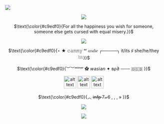 ![](https://komarev.com/ghpvc/?username=pawfusu&label=PROFILE+VIEWS)

<p align="center">
  <img src="https://64.media.tumblr.com/15b5bb727ae8801115f0f594a8ba2051/f3a3ac3b3a88f4a1-ff/s540x810/7c2760146e035292a0f702eeff20b365b1f788d7.pnj" />
</p>


<p align="center">
$\text{\color{#c9edf0}{For all the happiness you wish for someone, someone else gets cursed with equal misery.}}$


<p align="center">
  <img src="https://64.media.tumblr.com/e51ffa88076dbb3754ad12647cb0beca/f3a3ac3b3a88f4a1-6c/s400x600/d088b26c003b7a758fb06b2d1fe32b90f2861fae.pnj" />
</p>

<p align="center">
$\text{\color{#c9edf0}{⋆ ★ 𝚌𝚊𝚖𝚖𝚢 ᵒʳ 𝑎𝑛𝑑𝑖𝑒 ╭─────╮ it/its ♯ she/he/they 𓆙}}$
<p align="center">
$\text{\color{#c9edf0}{︶︶ᵐⁱⁿᵒʳ ✿ 𝘸𝘢𝘴𝘪𝘢𝘯 ✦ вρ∂ ─── 🇴​🇨​🇩​ }}$

<p align="center">
 <img src="https://i.pinimg.com/736x/e0/4f/da/e04fda10e144c1ffe12cf6ef5c7c2ea6.jpg" alt="alt text" weight=40 height=40 /> <img src="https://i.pinimg.com/236x/20/80/e2/2080e2f62c4548454d3f20237d9f791c.jpg" alt="alt text" weight=40 height=40 /> <img src="https://i.pinimg.com/236x/11/2e/78/112e78993d85fb7205f1a3b32af300fc.jpg" alt="alt text" weight=40 height=40 /> 
</p>

<p align="center">
$\text{\color{#c9edf0}{︿  i̶n̶f̶p̶  7𝓌6 , , , » }}$

<p align="center">
  <img src="https://64.media.tumblr.com/a75f96d19255d652b70854abf9dd6612/f3a3ac3b3a88f4a1-30/s540x810/0836c0f47e5f47be621d203b982e4a8ce18846e9.gifv" />
</p>

<p align="center">
  <img src="https://64.media.tumblr.com/9c96607f099cf596c14ede0b49768db1/f3a3ac3b3a88f4a1-a8/s540x810/70b1dbc0732efc8183473c0b54c29d2c749cbc6c.pnj" />
</p>




